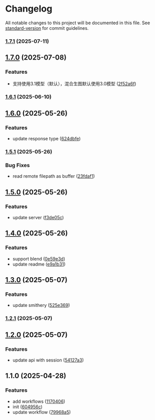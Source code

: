# Changelog

All notable changes to this project will be documented in this file. See [standard-version](https://github.com/conventional-changelog/standard-version) for commit guidelines.

### [1.7.1](https://github.com/c-rick/jimeng-mcp/compare/v1.7.0...v1.7.1) (2025-07-11)

## [1.7.0](https://github.com/c-rick/jimeng-mcp/compare/v1.6.1...v1.7.0) (2025-07-08)


### Features

* 支持使用3.1模型（默认），混合生图默认使用3.0模型 ([2f52a6f](https://github.com/c-rick/jimeng-mcp/commit/2f52a6fc009509ec5db2fc402db800aa934a7b31))

### [1.6.1](https://github.com/c-rick/jimeng-mcp/compare/v1.6.0...v1.6.1) (2025-06-10)

## [1.6.0](https://github.com/c-rick/jimeng-mcp/compare/v1.5.1...v1.6.0) (2025-05-26)


### Features

* update response type ([624dbfe](https://github.com/c-rick/jimeng-mcp/commit/624dbfe4658c975f13c145d739f72e5e28bca049))

### [1.5.1](https://github.com/c-rick/jimeng-mcp/compare/v1.5.0...v1.5.1) (2025-05-26)


### Bug Fixes

* read remote filepath as buffer ([23fdaf1](https://github.com/c-rick/jimeng-mcp/commit/23fdaf14877b58c534be2918243ea9958ab201f1))

## [1.5.0](https://github.com/c-rick/jimeng-mcp/compare/v1.4.0...v1.5.0) (2025-05-26)


### Features

* update server ([f3de05c](https://github.com/c-rick/jimeng-mcp/commit/f3de05c439d833d642a1e71d604227bbc3aa725a))

## [1.4.0](https://github.com/c-rick/jimeng-mcp/compare/v1.3.0...v1.4.0) (2025-05-26)


### Features

* support blend ([0e59e3d](https://github.com/c-rick/jimeng-mcp/commit/0e59e3db543bdcceb91d6f80769d3ad6c6d54433))
* update readme ([e9a1b31](https://github.com/c-rick/jimeng-mcp/commit/e9a1b31a478bae812c9316c2f7e70363f6d30b4b))

## [1.3.0](https://github.com/c-rick/jimeng-mcp/compare/v1.2.1...v1.3.0) (2025-05-07)


### Features

* update smithery ([525e369](https://github.com/c-rick/jimeng-mcp/commit/525e369d1b10b2c67155771d7064041b70cd5df6))

### [1.2.1](https://github.com/c-rick/jimeng-mcp/compare/v1.2.0...v1.2.1) (2025-05-07)

## [1.2.0](https://github.com/c-rick/jimeng-mcp/compare/v1.1.0...v1.2.0) (2025-05-07)


### Features

* update api with session ([54127a3](https://github.com/c-rick/jimeng-mcp/commit/54127a3290d8908f3e2edbd570411bc48594c760))

## 1.1.0 (2025-04-28)


### Features

* add workflows ([1170406](https://github.com/c-rick/jimeng-mcp/commit/117040652848600be10e68bd72da333ff89c8b2e))
* init ([604956c](https://github.com/c-rick/jimeng-mcp/commit/604956c8a6b0bc4aef0ba612bbdb9c60f620073f))
* update workflow ([79968a5](https://github.com/c-rick/jimeng-mcp/commit/79968a5d9cbb765f39217be23fb1e08f0e67400e))
